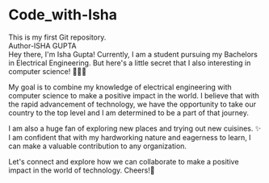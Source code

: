 # Code_with-Isha
This is my first Git repository.
<Br>
Author-ISHA GUPTA
<Br>
Hey there, I'm Isha Gupta! Currently, I am a student pursuing my Bachelors in Electrical Engineering. But here's a little secret that I also interesting in computer science! 👩🏻‍💻

My goal is to combine my knowledge of electrical engineering with computer science to make a positive impact in the world. I believe that with the rapid advancement of technology, we have the opportunity to take our country to the top level and I am determined to be a part of that journey. 

I am also a huge fan of exploring new places and trying out new cuisines. ✨
I am confident that with my hardworking nature and eagerness to learn, I can make a valuable contribution to any organization. 

Let's connect and explore how we can collaborate to make a positive impact in the world of technology. Cheers!🤝


